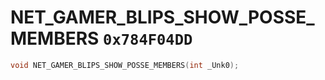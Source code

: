 # NET_GAMER_BLIPS_SHOW_POSSE_MEMBERS `0x784F04DD`

```cpp
void NET_GAMER_BLIPS_SHOW_POSSE_MEMBERS(int _Unk0);
```